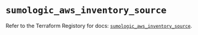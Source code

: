 # `sumologic_aws_inventory_source`

Refer to the Terraform Registory for docs: [`sumologic_aws_inventory_source`](https://www.terraform.io/docs/providers/sumologic/r/aws_inventory_source).
